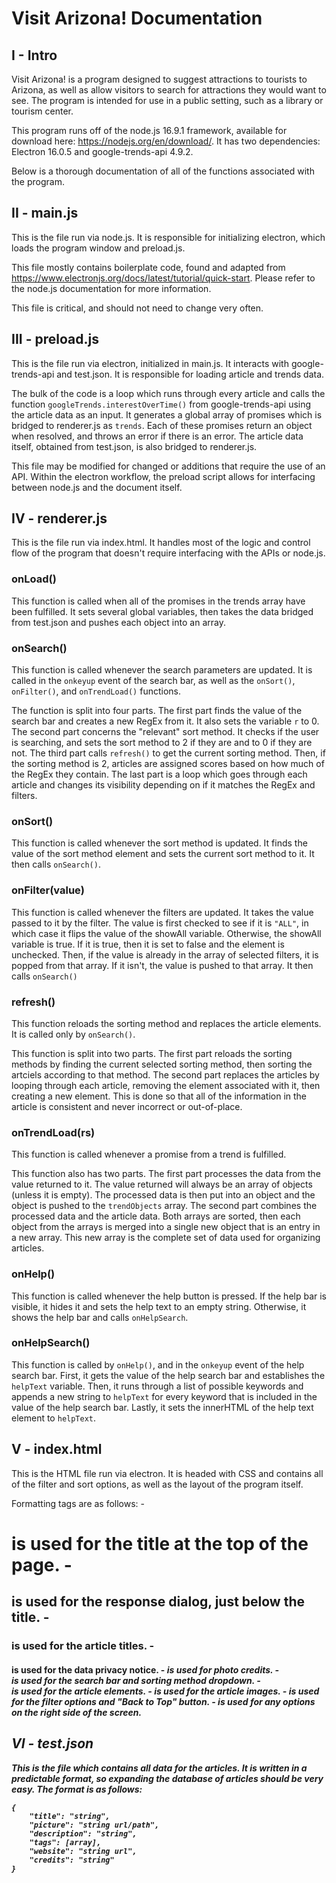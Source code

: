 # Visit Arizona! Documentation

## I - Intro

Visit Arizona! is a program designed to suggest attractions to tourists to Arizona, as well as allow visitors to search for attractions they would want to see.
The program is intended for use in a public setting, such as a library or tourism center.

This program runs off of the node.js 16.9.1 framework, available for download here: https://nodejs.org/en/download/.
It has two dependencies: Electron 16.0.5 and google-trends-api 4.9.2.

Below is a thorough documentation of all of the functions associated with the program.

## II - main.js

This is the file run via node.js. It is responsible for initializing electron, which loads the program window and preload.js.

This file mostly contains boilerplate code, found and adapted from https://www.electronjs.org/docs/latest/tutorial/quick-start. Please refer to the node.js documentation for more information.

This file is critical, and should not need to change very often.

## III - preload.js

This is the file run via electron, initialized in main.js. It interacts with google-trends-api and test.json. It is responsible for loading article and trends data.

The bulk of the code is a loop which runs through every article and calls the function `googleTrends.interestOverTime()` from google-trends-api using the article data as an input.
It generates a global array of promises which is bridged to renderer.js as `trends`.
Each of these promises return an object when resolved, and throws an error if there is an error.
The article data itself, obtained from test.json, is also bridged to renderer.js.

This file may be modified for changed or additions that require the use of an API. Within the electron workflow, the preload script allows for interfacing between node.js and the document itself.

## IV - renderer.js

This is the file run via index.html. It handles most of the logic and control flow of the program that doesn't require interfacing with the APIs or node.js.

### onLoad()

This function is called when all of the promises in the trends array have been fulfilled.
It sets several global variables, then takes the data bridged from test.json and pushes each object into an array.

### onSearch()

This function is called whenever the search parameters are updated. It is called in the `onkeyup` event of the search bar, as well as the `onSort()`, `onFilter()`, and `onTrendLoad()` functions.

The function is split into four parts.
The first part finds the value of the search bar and creates a new RegEx from it. It also sets the variable `r` to 0.
The second part concerns the "relevant" sort method. It checks if the user is searching, and sets the sort method to 2 if they are and to 0 if they are not.
The third part calls `refresh()` to get the current sorting method. Then, if the sorting method is 2, articles are assigned scores based on how much of the RegEx they contain. 
The last part is a loop which goes through each article and changes its visibility depending on if it matches the RegEx and filters.

### onSort()

This function is called whenever the sort method is updated. It finds the value of the sort method element and sets the current sort method to it.
It then calls `onSearch()`.

### onFilter(value)

This function is called whenever the filters are updated. It takes the value passed to it by the filter.
The value is first checked to see if it is `"ALL"`, in which case it flips the value of the showAll variable.
Otherwise, the showAll variable is true. If it is true, then it is set to false and the element is unchecked. Then, if the value is already in the array of selected filters, it is popped from that array. If it isn't, the value is pushed to that array.
It then calls `onSearch()`

### refresh()

This function reloads the sorting method and replaces the article elements. It is called only by `onSearch()`.

This function is split into two parts.
The first part reloads the sorting methods by finding the current selected sorting method, then sorting the artciels according to that method.
The second part replaces the articles by looping through each article, removing the element associated with it, then creating a new element. This is done so that all of the information in the article is consistent and never incorrect or out-of-place.

### onTrendLoad(rs)

This function is called whenever a promise from a trend is fulfilled.

This function also has two parts.
The first part processes the data from the value returned to it. The value returned will always be an array of objects (unless it is empty). The processed data is then put into an object and the object is pushed to the `trendObjects` array.
The second part combines the processed data and the article data. Both arrays are sorted, then each object from the arrays is merged into a single new object that is an entry in a new array. This new array is the complete set of data used for organizing articles.

### onHelp()

This function is called whenever the help button is pressed.
If the help bar is visible, it hides it and sets the help text to an empty string.
Otherwise, it shows the help bar and calls `onHelpSearch`.

### onHelpSearch()

This function is called by `onHelp()`, and in the `onkeyup` event of the help search bar.
First, it gets the value of the help search bar and establishes the `helpText` variable.
Then, it runs through a list of possible keywords and appends a new string to `helpText` for every keyword that is included in the value of the help search bar.
Lastly, it sets the innerHTML of the help text element to `helpText`.

## V - index.html

This is the HTML file run via electron. It is headed with CSS and contains all of the filter and sort options, as well as the layout of the program itself.

Formatting tags are as follows:
-<h1> is used for the title at the top of the page.
-<h2> is used for the response dialog, just below the title.
-<h3> is used for the article titles.
-<h4> is used for the data privacy notice.
-<i> is used for photo credits.
-<form> is used for the search bar and sorting method dropdown.
-<article> is used for the article elements.
-<img> is used for the article images.
-<sideinputs> is used for the filter options and "Back to Top" button.
-<rightsideinputs> is used for any options on the right side of the screen.

## VI - test.json

This is the file which contains all data for the articles. It is written in a predictable format, so expanding the database of articles should be very easy.
The format is as follows:
```
{
	"title": "string",
	"picture": "string url/path",
	"description": "string",
	"tags": [array],
	"website": "string url",
	"credits": "string"
}
```